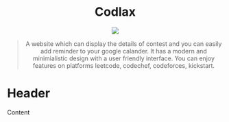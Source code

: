 <div align="center">
  
# Codlax

<a href="https://codlax.vercel.app/">
  <img src="https://res.cloudinary.com/dbymhpzhq/image/upload/v1684331660/code_doabku.png">  
</a>

> A website which can display the details of contest and you can easily add reminder to your google calander. It has a modern and minimialistic design with a user friendly interface. You can enjoy features on  platforms leetcode, codechef, codeforces, kickstart.
  
</div>

# Header
Content